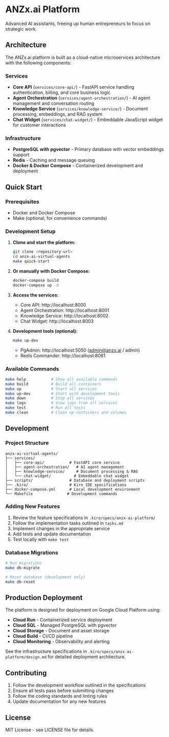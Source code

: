 # ANZx.ai Platform

Advanced AI assistants, freeing up human entrepreneurs to focus on strategic work.

## Architecture

The ANZx.ai platform is built as a cloud-native microservices architecture with the following components:

### Services

- **Core API** (`services/core-api/`) - FastAPI service handling authentication, billing, and core business logic
- **Agent Orchestration** (`services/agent-orchestration/`) - AI agent management and conversation routing
- **Knowledge Service** (`services/knowledge-service/`) - Document processing, embeddings, and RAG system
- **Chat Widget** (`services/chat-widget/`) - Embeddable JavaScript widget for customer interactions

### Infrastructure

- **PostgreSQL with pgvector** - Primary database with vector embeddings support
- **Redis** - Caching and message queuing
- **Docker & Docker Compose** - Containerized development and deployment

## Quick Start

### Prerequisites

- Docker and Docker Compose
- Make (optional, for convenience commands)

### Development Setup

1. **Clone and start the platform:**
   ```bash
   git clone <repository-url>
   cd anzx-ai-virtual-agents
   make quick-start
   ```

2. **Or manually with Docker Compose:**
   ```bash
   docker-compose build
   docker-compose up -d
   ```

3. **Access the services:**
   - Core API: http://localhost:8000
   - Agent Orchestration: http://localhost:8001
   - Knowledge Service: http://localhost:8002
   - Chat Widget: http://localhost:8003

4. **Development tools (optional):**
   ```bash
   make up-dev
   ```
   - PgAdmin: http://localhost:5050 (admin@anzx.ai / admin)
   - Redis Commander: http://localhost:8081

### Available Commands

```bash
make help           # Show all available commands
make build          # Build all containers
make up             # Start all services
make up-dev         # Start with development tools
make down           # Stop all services
make logs           # View logs from all services
make test           # Run all tests
make clean          # Clean up containers and volumes
```

## Development

### Project Structure

```
anzx-ai-virtual-agents/
├── services/
│   ├── core-api/           # FastAPI core service
│   ├── agent-orchestration/   # AI agent management
│   ├── knowledge-service/     # Document processing & RAG
│   └── chat-widget/          # Embeddable chat widget
├── scripts/                # Database and deployment scripts
├── .kiro/                  # Kiro IDE specifications
├── docker-compose.yml      # Local development environment
└── Makefile               # Development commands
```

### Adding New Features

1. Review the feature specifications in `.kiro/specs/anzx-ai-platform/`
2. Follow the implementation tasks outlined in `tasks.md`
3. Implement changes in the appropriate service
4. Add tests and update documentation
5. Test locally with `make test`

### Database Migrations

```bash
# Run migrations
make db-migrate

# Reset database (development only)
make db-reset
```

## Production Deployment

The platform is designed for deployment on Google Cloud Platform using:

- **Cloud Run** - Containerized service deployment
- **Cloud SQL** - Managed PostgreSQL with pgvector
- **Cloud Storage** - Document and asset storage
- **Cloud Build** - CI/CD pipeline
- **Cloud Monitoring** - Observability and alerting

See the infrastructure specifications in `.kiro/specs/anzx-ai-platform/design.md` for detailed deployment architecture.

## Contributing

1. Follow the development workflow outlined in the specifications
2. Ensure all tests pass before submitting changes
3. Follow the coding standards and linting rules
4. Update documentation for any new features

## License

MIT License - see LICENSE file for details.